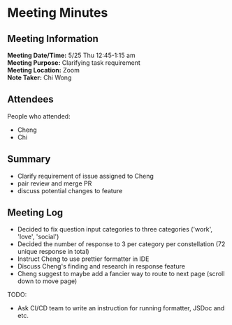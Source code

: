 # Meeting Minutes

## Meeting Information

**Meeting Date/Time:** 5/25 Thu 12:45-1:15 am <br>
**Meeting Purpose:** Clarifying task requirement <br>
**Meeting Location:** Zoom <br>
**Note Taker:** Chi Wong <br>

## Attendees

People who attended:

- Cheng
- Chi

## Summary

- Clarify requirement of issue assigned to Cheng
- pair review and merge PR
- discuss potential changes to feature

## Meeting Log

- Decided to fix question input categories to three categories ('work', 'love', 'social')
- Decided the number of response to 3 per category per constellation (72 unique response in total)
- Instruct Cheng to use prettier formatter in IDE
- Discuss Cheng's finding and research in response feature
- Cheng suggest to maybe add a fancier way to route to next page (scroll down to move page)

TODO:

- Ask CI/CD team to write an instruction for running formatter, JSDoc and etc.
